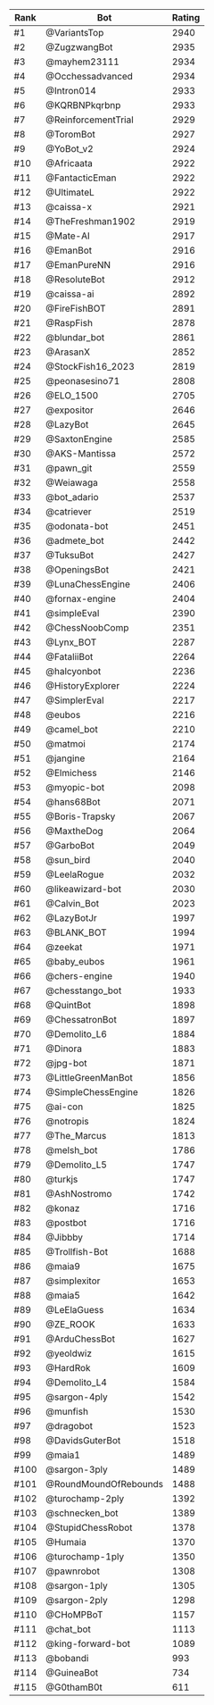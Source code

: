 Rank|Bot|Rating
---|---|---
#1|@VariantsTop|2940
#2|@ZugzwangBot|2935
#3|@mayhem23111|2934
#4|@Occhessadvanced|2934
#5|@Intron014|2933
#6|@KQRBNPkqrbnp|2933
#7|@ReinforcementTrial|2929
#8|@ToromBot|2927
#9|@YoBot_v2|2924
#10|@Africaata|2922
#11|@FantacticEman|2922
#12|@UltimateL|2922
#13|@caissa-x|2921
#14|@TheFreshman1902|2919
#15|@Mate-AI|2917
#16|@EmanBot|2916
#17|@EmanPureNN|2916
#18|@ResoluteBot|2912
#19|@caissa-ai|2892
#20|@FireFishBOT|2891
#21|@RaspFish|2878
#22|@blundar_bot|2861
#23|@ArasanX|2852
#24|@StockFish16_2023|2819
#25|@peonasesino71|2808
#26|@ELO_1500|2705
#27|@expositor|2646
#28|@LazyBot|2645
#29|@SaxtonEngine|2585
#30|@AKS-Mantissa|2572
#31|@pawn_git|2559
#32|@Weiawaga|2558
#33|@bot_adario|2537
#34|@catriever|2519
#35|@odonata-bot|2451
#36|@admete_bot|2442
#37|@TuksuBot|2427
#38|@OpeningsBot|2421
#39|@LunaChessEngine|2406
#40|@fornax-engine|2404
#41|@simpleEval|2390
#42|@ChessNoobComp|2351
#43|@Lynx_BOT|2287
#44|@FataliiBot|2264
#45|@halcyonbot|2236
#46|@HistoryExplorer|2224
#47|@SimplerEval|2217
#48|@eubos|2216
#49|@camel_bot|2210
#50|@matmoi|2174
#51|@jangine|2164
#52|@Elmichess|2146
#53|@myopic-bot|2098
#54|@hans68Bot|2071
#55|@Boris-Trapsky|2067
#56|@MaxtheDog|2064
#57|@GarboBot|2049
#58|@sun_bird|2040
#59|@LeelaRogue|2032
#60|@likeawizard-bot|2030
#61|@Calvin_Bot|2023
#62|@LazyBotJr|1997
#63|@BLANK_BOT|1994
#64|@zeekat|1971
#65|@baby_eubos|1961
#66|@chers-engine|1940
#67|@chesstango_bot|1933
#68|@QuintBot|1898
#69|@ChessatronBot|1897
#70|@Demolito_L6|1884
#71|@Dinora|1883
#72|@jpg-bot|1871
#73|@LittleGreenManBot|1856
#74|@SimpleChessEngine|1826
#75|@ai-con|1825
#76|@notropis|1824
#77|@The_Marcus|1813
#78|@melsh_bot|1786
#79|@Demolito_L5|1747
#80|@turkjs|1747
#81|@AshNostromo|1742
#82|@konaz|1716
#83|@postbot|1716
#84|@Jibbby|1714
#85|@Trollfish-Bot|1688
#86|@maia9|1675
#87|@simplexitor|1653
#88|@maia5|1642
#89|@LeElaGuess|1634
#90|@ZE_ROOK|1633
#91|@ArduChessBot|1627
#92|@yeoldwiz|1615
#93|@HardRok|1609
#94|@Demolito_L4|1584
#95|@sargon-4ply|1542
#96|@munfish|1530
#97|@dragobot|1523
#98|@DavidsGuterBot|1518
#99|@maia1|1489
#100|@sargon-3ply|1489
#101|@RoundMoundOfRebounds|1488
#102|@turochamp-2ply|1392
#103|@schnecken_bot|1389
#104|@StupidChessRobot|1378
#105|@Humaia|1370
#106|@turochamp-1ply|1350
#107|@pawnrobot|1308
#108|@sargon-1ply|1305
#109|@sargon-2ply|1298
#110|@CHoMPBoT|1157
#111|@chat_bot|1113
#112|@king-forward-bot|1089
#113|@bobandi|993
#114|@GuineaBot|734
#115|@G0thamB0t|611
